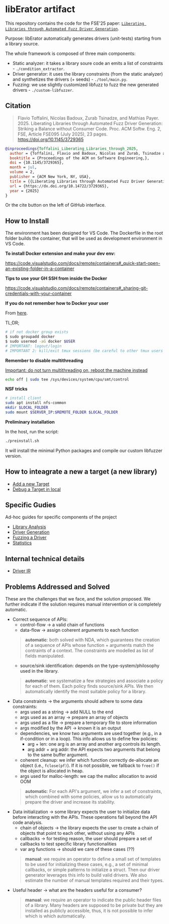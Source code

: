 # libErator artifact

This repository contains the code for the FSE'25 paper: [`Liberating Libraries through Automated Fuzz Driver Generation`](https://nebelwelt.net/files/25FSE2.pdf).

Purpose: libErator automatically generates drivers (unit-tests) starting from a library source.

The whole framework is composed of three main components:

- Static analyzer: it takes a library soure code an emits a list of constraints - `./condition_extractor`.
- Driver generator: it uses the library constraints (from the static analyzer) and synthetizes the drivers (+ seeds) - `./tool/main.py`.
- Fuzzing: we use slightly customized libfuzz to fuzz the new generated drivers - `./custom-libfuzzer`.

## Citation
> Flavio Toffalini, Nicolas Badoux, Zurab Tsinadze, and Mathias Payer. 2025. Liberating Libraries through Automated Fuzz Driver Generation: Striking a Balance without Consumer Code. Proc. ACM Softw. Eng. 2, FSE, Article FSE095 (July 2025), 23 pages. https://doi.org/10.1145/3729365

```bibtex
@inproceedings{Toffalini_Liberating_Libraries_through_2025,
  author = {Toffalini, Flavio and Badoux, Nicolas and Zurab, Tsinadze and Payer, Mathias},
  booktitle = {Proceedings of the ACM on Software Engineering,},
  doi = {10.1145/3729365},
  month = jul,
  volume = 2,
  publisher = {ACM New York, NY, USA},
  title = {{Liberating Libraries through Automated Fuzz Driver Generation}},
  url = {https://dx.doi.org/10.14722/3729365},
  year = {2025}
}
```
Or the cite button on the left of GitHub interface.

## How to Install

The environment has been designed for VS Code. 
The Dockerfile in the root folder builds the container, that will be used as development environment in VS Code.

**To install Docker extension and make your dev env:**

https://code.visualstudio.com/docs/remote/containers#_quick-start-open-an-existing-folder-in-a-container

**Tips to use your GH SSH from inside the Docker**

https://code.visualstudio.com/docs/remote/containers#_sharing-git-credentials-with-your-container

**If you do not remember how to Docker your user**

From [here](https://docs.docker.com/engine/install/linux-postinstall/).

TL;DR;

```bash
# if not docker group exists
$ sudo groupadd docker
$ sudo usermod -aG docker $USER
# IMPORTANT: logout/login
# IMPORTANT 2: kill/exit tmux sessions (be careful to other tmux users with open sessions)
```

**Remember to disable multithreading**

<u>Important: do not turn multithreading on, reboot the machine instead</u>

```bash
echo off | sudo tee /sys/devices/system/cpu/smt/control
```

**NSF tricks**

```bash
# install client
sudo apt install nfs-common
mkdir $LOCAL_FOLDER
sudo mount $SERVER_IP:$REMOTE_FOLDER $LOCAL_FOLDER
```

**Preliminary installation**

In the host, run the script:
```bash
./preinstall.sh
```
It will install the minimal Python packages and compile our custom libfuzzer version.

## How to inteagrate a new a target (a new library)

- [Add a new Target](./_docs/AddNewTarget.md)
- [Debug a Target in local](./_docs/DebugLocal.md)

## Specific Gudies

Ad-hoc guides for specific components of the project

- [Library Analysis](./_docs/Analysis.md)
- [Driver Generation](./_docs/DriverGeneration.md)
- [Fuzzing a Driver](./_docs/FuzzingDrivers.md)
- [Statistics](./_docs/Statistics.md)

## Internal technical details

- [Driver IR](./_docs/Driver_IR.md)

## Problems Addressed and Solved

These are the challenges that we face, and the solution proposed. We further
indicate if the solution requires manual intervention or is completely automatic.

- Correct sequence of APIs:
    - control-flow -> a valid chain of functions  
    - data-flow -> assign coherent arguments to each function
    > **automatic**: both solved with NDA, which guarantees the creation of a
    > sequence of APIs whose function + arguments match the contraints of a
    > context. The constraints are modelled as list of fields manipulated.
    - source/sink identification: depends on the type-system/philosophy used in
      the library.
    > **automatic**: we systematize a few strategies and associate a policy for
    > each of them. Each policy finds source/sink APIs. We then automatically
    > identify the most suitable policy for a library.
- Data constraints -> the arguments should adhere to some data constraints:
    - args used as a string -> add NULL to the end
    - args used as an array -> prepare an array of objects
    - args used as a file -> prepare a temporary file to store information
    - args modified by the API -> known it is an output
    - dependencies, we know two arguments are used together (e.g., in a
      if-condition or in a loop). This info allows us to define few policies:
        - arg + len: one arg is an array and another arg controls its length.
        - arg addr + arg addr: the API expects two arguments that belong to the
          same buffer argument.
    - coherent cleanup: we infer which function correctly de-allocate an object
      (i.e., `fclose(pf)`). If it is not possible, we fallback to `free()` if
      the object is allocated in heap.
    - args used for malloc-length: we cap the malloc allocation to avoid OOM
    > **automatic**: For each API's argument, we infer a set of constraints,
      which combined with some policies, allow us to automatically prepare the
      driver and increase its stability. 
- Data initialization -> some library expects the user to initialize data before
  interacting with the APIs. These operations fall beyond the API code analysis.
    - chain of objects -> the library expects the user to create a chain of
      objects that point to each other, without using any APIs
    - callbacks -> for testing reason, the user should prepare a set of
      callbacks to test specific library functionalities
    - var arg functions -> should we care of these cases (??)
    > **manual**: we require an operator to define a small set of templates to
    > be used for initializing these cases, e.g., a set of minimal callbacks, or
    > simple patterns to initialize a struct. Then our driver generator
    > leverages this info to build valid drivers. We also estimate the number of
    > manual templates required and their types.
- Useful header -> what are the headers useful for a consumer?
    > **manual**: we require an operator to indicate the public header files of
    > a library. Many headers are supposed to be private but they are installed
    > as publicly accessible, thus, it is not possible to infer which is which
    > automatically.

#

